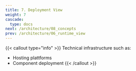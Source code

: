 ```yaml
---
title: 7. Deployment View
weight: 7
cascade:
  type: docs
next: /architecture/08_concepts
prev: /architecture/06_runtime_view
---
```


{{< callout type="info" >}}
Technical infrastructure such as:
* Hosting plattforms
* Component deployment
{{< /callout >}}